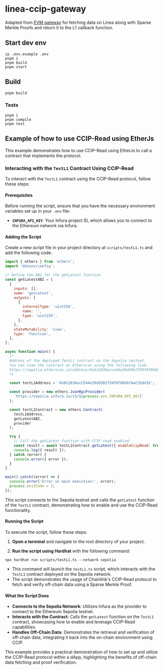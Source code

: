 # linea-ccip-gateway

Adapted from [EVM gateway](https://github.com/ensdomains/evmgateway) for fetching data on Linea along with Sparse Merkle
Proofs and return it to the L1 callback function.

## Start dev env

```shell
cp .env.example .env
pnpm i
pnpm build
pnpm start
```

## Build

```shell
pnpm build
```

### Tests

```shell
pnpm i
pnpm compile
pnpm test
```

## Example of how to use CCIP-Read using EtherJs

This example demonstrates how to use CCIP-Read using EtherJs to call a contract that implements the protocol.

### Interacting with the `TestL1` Contract Using CCIP-Read

To interact with the `TestL1` contract using the CCIP-Read protocol, follow these steps:

#### Prerequisites

Before running the script, ensure that you have the necessary environment variables set up in your `.env` file:

- **`INFURA_API_KEY`**: Your Infura project ID, which allows you to connect to the Ethereum network via Infura.

#### Adding the Script

Create a new script file in your project directory at `scripts/testL1.ts` and add the following code:

```js
import { ethers } from 'ethers';
import 'dotenv/config';

// Define the ABI for the getLatest function
const getLatestABI = [
  {
    inputs: [],
    name: 'getLatest',
    outputs: [
      {
        internalType: 'uint256',
        name: '',
        type: 'uint256',
      },
    ],
    stateMutability: 'view',
    type: 'function',
  },
];

async function main() {
  /* 
  Address of the deployed TestL1 contract on the Sepolia testnet.
  You can view the contract on Etherscan using the following link:
  https://sepolia.etherscan.io/address/0xb12038acce44e39dd5b2f59f0f68bbfaac35dd16
  */

  const testL1Address = '0xB12038acCE44e39dd5B2f59F0f68bbfAaC35dd16';

  const provider = new ethers.JsonRpcProvider(
    `https://sepolia.infura.io/v3/${process.env.INFURA_API_KEY}`
  );

  const testL1Contract = new ethers.Contract(
    testL1Address,
    getLatestABI,
    provider
  );

  try {
    // Call the getLatest function with CCIP read enabled
    const result = await testL1Contract.getLatest({ enableCcipRead: true });
    console.log({ result });
  } catch (error) {
    console.error({ error });
  }
}

main().catch((error) => {
  console.error('Error in main execution:', error);
  process.exitCode = 1;
});
```

This script connects to the Sepolia testnet and calls the `getLatest` function of the `TestL1` contract, demonstrating
how to enable and use the CCIP-Read functionality.

#### Running the Script

To execute the script, follow these steps:

1. **Open a terminal** and navigate to the root directory of your project.

2. **Run the script using Hardhat** with the following command:

```shell
npx hardhat run scripts/testL1.ts --network sepolia
```

- This command will launch the `testL1.ts` script, which interacts with the `TestL1` contract deployed on the Sepolia
  network.
- The script demonstrates the usage of Chainlink's CCIP-Read protocol to fetch and verify off-chain data using a Sparse
  Merkle Proof.

#### What the Script Does

- **Connects to the Sepolia Network**: Utilizes Infura as the provider to connect to the Ethereum Sepolia testnet.
- **Interacts with the Contract**: Calls the `getLatest` function on the `TestL1` contract, showcasing how to enable and
  leverage CCIP-Read capabilities.
- **Handles Off-Chain Data**: Demonstrates the retrieval and verification of off-chain data, integrating it back into
  the on-chain environment using CCIP.

This example provides a practical demonstration of how to set up and utilize the CCIP-Read protocol within a dApp,
highlighting the benefits of off-chain data fetching and proof verification.
